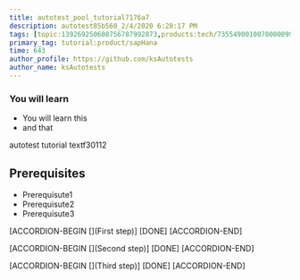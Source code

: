 ```yaml
---
title: autotest_pool_tutorial7176a7
description: autotest85b560_2/4/2020 6:20:17 PM
tags: [topic:139269250608756787992873,products:tech/73554900100700000996,tutorial:experience/advanced]
primary_tag: tutorial:product/sapHana
time: 643
author_profile: https://github.com/ksAutotests
author_name: ksAutotests
---
```

### You will learn
- You will learn this
- and that

autotest tutorial textf30112

## Prerequisites
- Prerequisute1
- Prerequisute2
- Prerequisute3

[ACCORDION-BEGIN [](First step)]
[DONE]
[ACCORDION-END]

[ACCORDION-BEGIN [](Second step)]
[DONE]
[ACCORDION-END]

[ACCORDION-BEGIN [](Third step)]
[DONE]
[ACCORDION-END]

